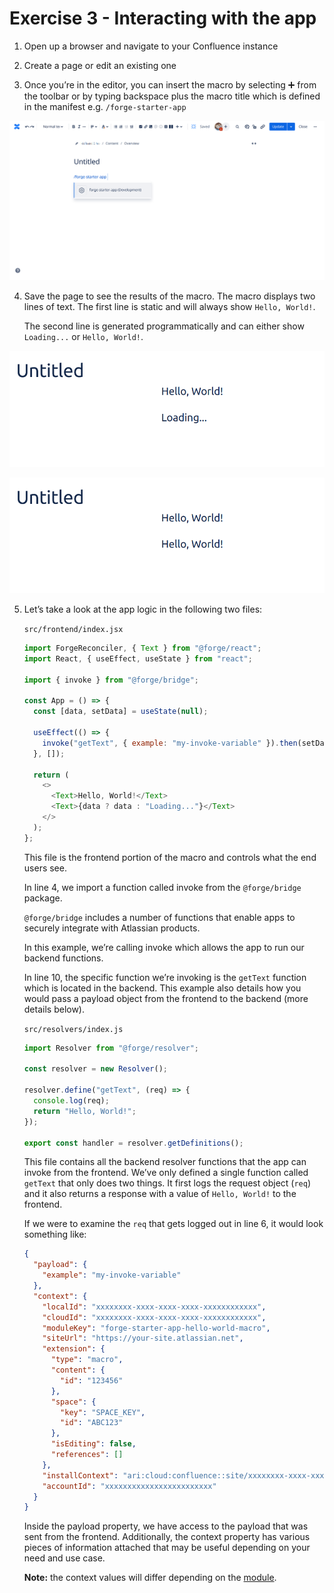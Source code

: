 # Exercise 3 - Interacting with the app

1. Open up a browser and navigate to your Confluence instance

2. Create a page or edit an existing one

3. Once you’re in the editor, you can insert the macro by selecting ➕ from the toolbar or by typing backspace plus the macro title which is defined in the manifest e.g. `/forge-starter-app`

![](./img/exercise-3/insert-macro.png)

4. Save the page to see the results of the macro. The macro displays two lines of text. The first line is static and will always show `Hello, World!`.

   The second line is generated programmatically and can either show `Loading...` or `Hello, World!`.

![](./img/exercise-3/macro-loading.png)

![](./img/exercise-3/macro-loaded.png)

5. Let’s take a look at the app logic in the following two files:

   `src/frontend/index.jsx`

   ```js
   import ForgeReconciler, { Text } from "@forge/react";
   import React, { useEffect, useState } from "react";
   
   import { invoke } from "@forge/bridge";
   
   const App = () => {
     const [data, setData] = useState(null);
   
     useEffect(() => {
       invoke("getText", { example: "my-invoke-variable" }).then(setData);
     }, []);
   
     return (
       <>
         <Text>Hello, World!</Text>
         <Text>{data ? data : "Loading..."}</Text>
       </>
     );
   };
   ```

   This file is the frontend portion of the macro and controls what the end users see.

   In line 4, we import a function called invoke from the `@forge/bridge` package.

   `@forge/bridge` includes a number of functions that enable apps to securely integrate with Atlassian products.

   In this example, we’re calling invoke which allows the app to run our backend functions.

   In line 10, the specific function we’re invoking is the `getText` function which is located in the backend. This example also details how you would pass a payload object from the frontend to the backend (more details below).

   `src/resolvers/index.js`

   ```js
   import Resolver from "@forge/resolver";
   
   const resolver = new Resolver();
   
   resolver.define("getText", (req) => {
     console.log(req);
     return "Hello, World!";
   });
   
   export const handler = resolver.getDefinitions();
   ```

   This file contains all the backend resolver functions that the app can invoke from the frontend. We’ve only defined a single function called `getText` that only does two things. It first logs the request object (`req`) and it also returns a response with a value of `Hello, World!` to the frontend.

   If we were to examine the `req` that gets logged out in line 6, it would look something like:

   ```json
   {
     "payload": {
       "example": "my-invoke-variable"
     },
     "context": {
       "localId": "xxxxxxxx-xxxx-xxxx-xxxx-xxxxxxxxxxxx",
       "cloudId": "xxxxxxxx-xxxx-xxxx-xxxx-xxxxxxxxxxxx",
       "moduleKey": "forge-starter-app-hello-world-macro",
       "siteUrl": "https://your-site.atlassian.net",
       "extension": {
         "type": "macro",
         "content": {
           "id": "123456"
         },
         "space": {
           "key": "SPACE_KEY",
           "id": "ABC123"
         },
         "isEditing": false,
         "references": []
       },
       "installContext": "ari:cloud:confluence::site/xxxxxxxx-xxxx-xxxx-xxxx-xxxxxxxxxxxx",
       "accountId": "xxxxxxxxxxxxxxxxxxxxxxxx"
     }
   }
   ```

   Inside the payload property, we have access to the payload that was sent from the frontend. Additionally, the context property has various pieces of information attached that may be useful depending on your need and use case.

   **Note:** the context values will differ depending on the [module](https://developer.atlassian.com/platform/forge/manifest-reference/modules/).

